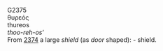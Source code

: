 G2375  
θυρεός  
thureos  
*thoo-reh-os‘*  
From [2374](g2374) a large *shield* (as *door* shaped): - shield.  
